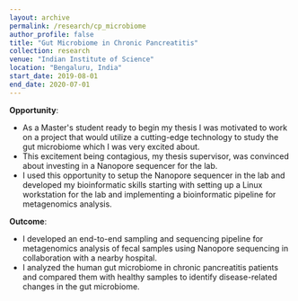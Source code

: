 ```yaml
---
layout: archive
permalink: /research/cp_microbiome
author_profile: false
title: "Gut Microbiome in Chronic Pancreatitis"
collection: research
venue: "Indian Institute of Science"
location: "Bengaluru, India"
start_date: 2019-08-01
end_date: 2020-07-01
---
```


**Opportunity**:
  * As a Master's student ready to begin my thesis I was motivated to work on a project that would utilize a cutting-edge technology to study the gut microbiome which I was very excited about.
  * This excitement being contagious, my thesis supervisor, was convinced about investing in a Nanopore sequencer for the lab.
  * I used this opportunity to setup the Nanopore sequencer in the lab and developed my bioinformatic skills starting with setting up a Linux workstation for the lab and implementing a bioinformatic pipeline for metagenomics analysis.

**Outcome**:
  * I developed an end-to-end sampling and sequencing pipeline for metagenomics analysis of fecal samples using Nanopore sequencing in collaboration with a nearby hospital.
  * I analyzed the human gut microbiome in chronic pancreatitis patients and compared them with healthy samples to identify disease-related changes in the gut microbiome.